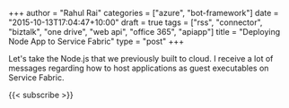 ﻿+++
author = "Rahul Rai"
categories = ["azure", "bot-framework"]
date = "2015-10-13T17:04:47+10:00"
draft = true
tags = ["rss", "connector", "biztalk", "one drive", "web api", "office 365", "apiapp"]
title = "Deploying Node App to Service Fabric"
type = "post"
+++

Let's take the Node.js that we previously built to cloud. I receive a lot of messages regarding how to host applications as guest executables on Service Fabric.


{{< subscribe >}}